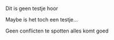 Dit is geen testje hoor

Maybe is het toch een testje...

Geen conflicten te spotten alles komt goed
